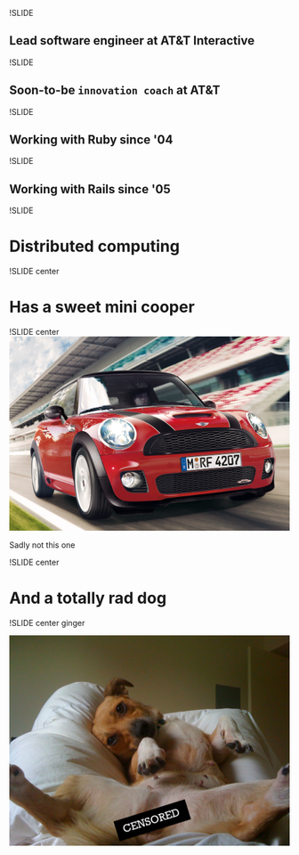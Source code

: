 !SLIDE

## Lead software engineer at AT&T Interactive ##

!SLIDE 
## Soon-to-be `innovation coach` at AT&T ##


!SLIDE

## Working with Ruby since '04 ##

!SLIDE
## Working with Rails since '05 ##

!SLIDE 
# Distributed computing #

!SLIDE center
# Has a sweet mini cooper #

!SLIDE center
![sweet mini cooper](images/mini.png)
<div class="white_bg right_footer">
	Sadly not this one
</div>

!SLIDE center
# And a totally rad dog #

!SLIDE center ginger

![ginger](images/ginger.png)

